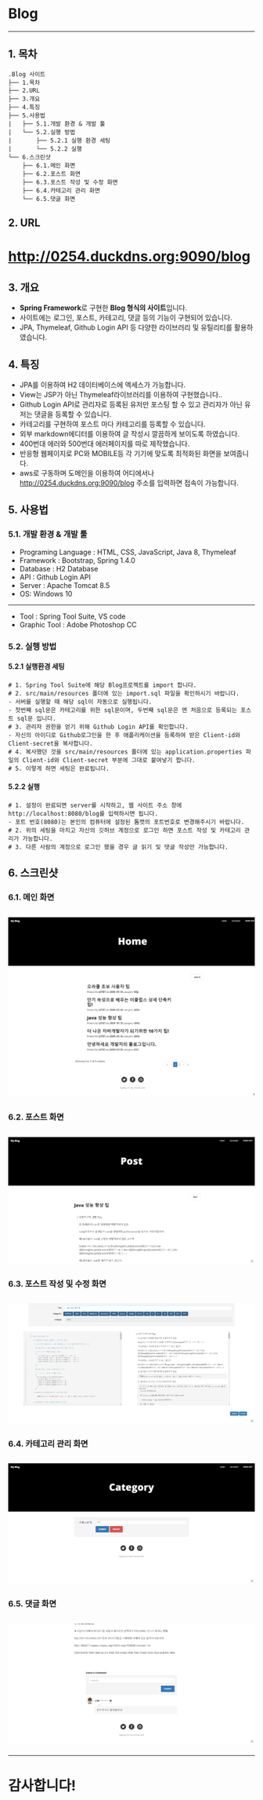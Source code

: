 # Blog
-----------------
## 1. 목차
```
.Blog 사이트
├── 1.목차
├── 2.URL
├── 3.개요
├── 4.특징
├── 5.사용법
|   ├── 5.1.개발 환경 & 개발 툴
|   └── 5.2.실행 방법
|       ├── 5.2.1 실행 환경 세팅
|       └── 5.2.2 실행
└── 6.스크린샷
    ├── 6.1.메인 화면
    ├── 6.2.포스트 화면
    ├── 6.3.포스트 작성 및 수정 화면
    ├── 6.4.카테고리 관리 화면
    └── 6.5.댓글 화면
```

## 2. URL 
# http://0254.duckdns.org:9090/blog



## 3. 개요
 - **Spring Framework**로 구현한 **Blog 형식의 사이트**입니다. 
 - 사이트에는 로그인, 포스트, 카테고리, 댓글 등의 기능이 구현되어 있습니다.
 - JPA, Thymeleaf, Github Login API 등 다양한 라이브러리 및 유틸리티를 활용하였습니다. 
 
 
 
## 4. 특징
- JPA를 이용하여 H2 데이터베이스에 엑세스가 가능합니다.
- View는 JSP가 아닌 Thymeleaf라이브러리를 이용하여 구현했습니다..
- Github Login API로 관리자로 등록된 유저만 포스팅 할 수 있고 관리자가 아닌 유저는 댓글을 등록할 수 있습니다.
- 카테고리를 구현하여 포스트 마다 카테고리를 등록할 수 있습니다.
- 외부 markdown에디터를 이용하여 글 작성시 깔끔하게 보이도록 하였습니다.
- 400번대 에러와 500번대 에러페이지를 따로 제작했습니다.
- 반응형 웹페이지로 PC와 MOBILE등 각 기기에 맞도록 최적화된 화면을 보여줍니다.
- aws로 구동하며 도메인을 이용하여 어디에서나 http://0254.duckdns.org:9090/blog 주소를 입력하면 접속이 가능합니다.



## 5. 사용법
### 5.1. 개발 환경 & 개발 툴
- Programing Language : HTML, CSS, JavaScript, Java 8, Thymeleaf
- Framework : Bootstrap, Spring 1.4.0
- Database : H2 Database
- API : Github Login API
- Server : Apache Tomcat 8.5
- OS: Windows 10 
-----------------------------------------------------------------------------
- Tool : Spring Tool Suite, VS code
- Graphic Tool : Adobe Photoshop CC


### 5.2. 실행 방법
#### 5.2.1 실행환경 세팅
```
# 1. Spring Tool Suite에 해당 Blog프로젝트를 import 합니다.
# 2. src/main/resources 폴더에 있는 import.sql 파일을 확인하시기 바랍니다.
- 서버를 실행할 때 해당 sql이 자동으로 실행됩니다.
- 첫번째 sql문은 카테고리를 위한 sql문이며, 두번째 sql문은 맨 처음으로 등록되는 포스트 sql문 입니다.
# 3. 관리자 권한을 얻기 위해 Github Login API를 확인합니다.
- 자신의 아이디로 Github로그인을 한 후 애플리케이션을 등록하여 받은 Client-id와 Client-secret을 복사합니다.
# 4. 복사했던 것을 src/main/resources 폴더에 있는 application.properties 파일의 Client-id와 Client-secret 부분에 그대로 붙여넣기 합니다. 
# 5. 이렇게 하면 세팅은 완료됩니다.
```
#### 5.2.2 실행
```
# 1. 설정이 완료되면 server를 시작하고, 웹 사이트 주소 창에 http://localhost:8080/blog를 입력하시면 됩니다. 
- 포트 번호(8080)는 본인의 컴퓨터에 설정된 톰캣의 포트번호로 변경해주시기 바랍니다. 
# 2. 위의 세팅을 마치고 자신의 깃허브 계정으로 로그인 하면 포스트 작성 및 카테고리 관리가 가능합니다.
# 3. 다른 사람의 계정으로 로그인 했을 경우 글 읽기 및 댓글 작성만 가능합니다.
```


## 6. 스크린샷

### 6.1. 메인 화면
 ![메인](./screenshot/blog1.png)
 -------------

### 6.2. 포스트 화면
 ![팝업](./screenshot/blog2.png)
 -------------
 
### 6.3. 포스트 작성 및 수정 화면
 ![목록](./screenshot/blog3.png)
 -------------
  
### 6.4. 카테고리 관리 화면
 ![정보](./screenshot/blog6.png)
 -------------
  
### 6.5. 댓글 화면
 ![주문](./screenshot/blog7.png)
 -------------
  


-----------------------------------------------------------------------------
# 감사합니다!
